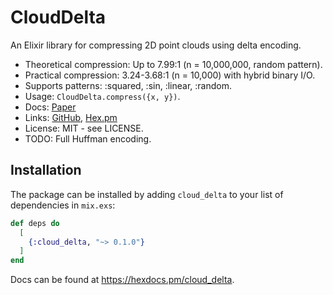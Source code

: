 # CloudDelta
An Elixir library for compressing 2D point clouds using delta encoding.
- Theoretical compression: Up to 7.99:1 (n = 10,000,000, random pattern).
- Practical compression: 3.24-3.68:1 (n = 10,000) with hybrid binary I/O.
- Supports patterns: :squared, :sin, :linear, :random.
- Usage: `CloudDelta.compress({x, y})`.
- Docs: [Paper](docs/cloud_delta_paper.pdf)
- Links: [GitHub](https://github.com/doctorcorral/cloud_delta/), [Hex.pm](https://hex.pm/packages/cloud_delta)
- License: MIT - see LICENSE.
- TODO: Full Huffman encoding.

## Installation

The package can be installed
by adding `cloud_delta` to your list of dependencies in `mix.exs`:

```elixir
def deps do
  [
    {:cloud_delta, "~> 0.1.0"}
  ]
end
```

Docs can be found at <https://hexdocs.pm/cloud_delta>.

